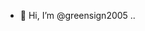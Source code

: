 - 👋 Hi, I’m @greensign2005
..

<!---
greensign2005/greensign2005 is a ✨ special ✨ repository because its `README.md` (this file) appears on your GitHub profile.
You can click the Preview link to take a look at your changes.
--->
